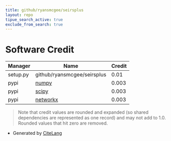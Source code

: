 ```yaml
---
title: github/ryansmcgee/seirsplus
layout: repo
tipue_search_active: true
exclude_from_search: true
---
```

# Software Credit

|Manager|Name|Credit|
|-------|----|------|
|setup.py|github/ryansmcgee/seirsplus|0.01|
|pypi|[numpy](https://www.numpy.org)|0.003|
|pypi|[scipy](https://www.scipy.org)|0.003|
|pypi|[networkx](https://networkx.org/)|0.003|


> Note that credit values are rounded and expanded (so shared dependencies are represented as one record) and may not add to 1.0. Rounded values that hit zero are removed.


- Generated by [CiteLang](https://github.com/vsoch/citelang)
